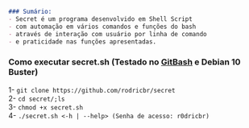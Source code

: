 ```markdown
### Sumário:
- Secret é um programa desenvolvido em Shell Script
- com automação em vários comandos e funções do bash
- através de interação com usuário por linha de comando
- e praticidade nas funções apresentadas.
```

### Como executar secret.sh (Testado no [GitBash](https://git-scm.com/downloads) e Debian 10 Buster)
1- `git clone https://github.com/rodricbr/secret` <br>
2- `cd secret/;ls` <br>
3- `chmod +x secret.sh` <br>
4- `./secret.sh <-h | --help> (Senha de acesso: r0dricbr)` <br>
